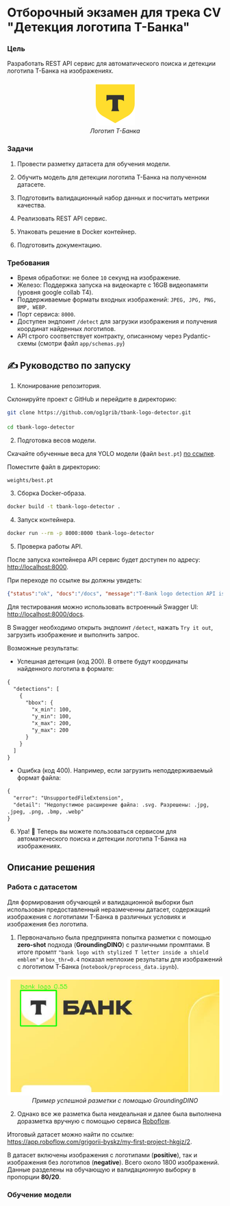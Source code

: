 # Отборочный экзамен для трека CV "Детекция логотипа Т-Банка"

### Цель

Разработать REST API сервис для автоматического поиска и детекции логотипа Т-Банка на изображениях.

<p align="center">
  <img src="docs/t-bank-logo.png"/>
  <br/>
  <em>Логотип Т-Банка</em>
</p>

### Задачи

1. Провести разметку датасета для обучения модели.

2. Обучить модель для детекции логотипа Т-Банка на полученном датасете.

3. Подготовить валидационный набор данных и посчитать метрики качества.

4. Реализовать REST API сервис.

5. Упаковать решение в Docker контейнер.

6. Подготовить документацию.

### Требования

* Время обработки: не более `10` секунд на изображение.
* Железо: Поддержка запуска на видеокарте с 16GB видеопамяти (уровня google collab T4).
* Поддерживаемые форматы входных изображений: `JPEG, JPG, PNG, BMP, WEBP`.
* Порт сервиса: `8000`.
* Доступен эндпоинт `/detect` для загрузки изображения и получения координат найденных логотипов.
* API строго соответствует контракту, описанному через Pydantic-схемы (смотри файл `app/schemas.py`)


## ✍️ Руководство по запуску

1. Клонирование репозитория.

Склонируйте проект с GitHub и перейдите в директорию:

```bash
git clone https://github.com/og1grib/tbank-logo-detector.git

cd tbank-logo-detector
```

2. Подготовка весов модели.

Скачайте обученные веса для YOLO модели (файл `best.pt`) [по ссылке](https://disk.yandex.ru/d/cdiki5BBrG2OvQ). 

Поместите файл в директорию:

```bash
weights/best.pt
```

3. Сборка Docker-образа.

```bash
docker build -t tbank-logo-detector .
```

4. Запуск контейнера.

```bash
docker run --rm -p 8000:8000 tbank-logo-detector
```

5. Проверка работы API.

После запуска контейнера API сервис будет доступен по адресу: [http://localhost:8000](http://localhost:8000). 

При переходе по ссылке вы должны увидеть:  
```json
{"status":"ok", "docs":"/docs", "message":"T-Bank logo detection API is running"}
```

Для тестирования можно использовать встроенный Swagger UI: [http://localhost:8000/docs](http://localhost:8000/docs). 

В Swagger необходимо открыть эндпоинт `/detect`, нажать `Try it out`, загрузить изображение и выполнить запрос.

Возможные результаты:

* Успешная детекция (код 200). В ответе будут координаты найденного логотипа в формате:

```
{
  "detections": [
    {
      "bbox": {
        "x_min": 100,
        "y_min": 100,
        "x_max": 200,
        "y_max": 200
      }
    }
  ]
}
```

* Ошибка (код 400). Например, если загрузить неподдерживаемый формат файла:

```
{
  "error": "UnsupportedFileExtension",
  "detail": "Недопустимое расширение файла: .svg. Разрешены: .jpg, .jpeg, .png, .bmp, .webp"
}
```

6. Ура! 🎉 Теперь вы можете пользоваться сервисом для автоматического поиска и детекции логотипа Т-Банка на изображениях.  


## Описание решения

### Работа с датасетом

Для формирования обучающей и валидационной выборки был использован предоставленный неразмеченны датасет, содержащий изображения с логотипами Т-Банка в различных условиях и изображения без логотипа.

1. Первоначально была предпринята попытка разметки с помощью **zero-shot** подхода (**GroundingDINO**) с различными промптами. В итоге промпт `"bank logo with stylized T letter inside a shield emblem"` и `box_thr=0.4` показал неплохие результаты для изображений с логотипом Т-Банка (`notebook/preprocess_data.ipynb`).


<p align="center">
  <img src="docs/output.png"/>
  <br/>
  <em>Пример успешной разметки с помощью GroundingDINO</em>
</p>


2. Однако все же разметка была неидеальная и далее была выполнена доразметка вручную с помощью сервиса [Roboflow](https://roboflow.com/).

Итоговый датасет можно найти по ссылке: https://app.roboflow.com/grigorii-byskz/my-first-project-hkgjz/2. 

В датасет включены изображения с логотипами (**positive**), так и изображения без логотипов (**negative**). Всего около 1800 изображений. Данные разделены на обучающую и валидационную выборку в пропорции **80/20**.

### Обучение модели





<!-- 






### Ожидаемый формат решения

Дополнительно в `README.md` необходимо описать подход к решению задачи с достаточной степенью подробности.

Так же вам необходимо реализовать скрипт валидации качества решения и подсчета метрик на отобранных и размеченных примерах. Для оценки воспроизводимости результата валидационную выборку необходимо по аналогии с моделью выложить в открытый доступ (github и/или открытый файлообменник).

### Критерии оценивания

1. **Точность детекции (25%)**
   * Precision и Recall на закрытом тестовом наборе, основной метрикой будет считать F1-score при IoU=0.5
2. **Техническое качество (25%)**
   * Качество кода и архитектуры
   * Обработка ошибок
   * Производительность (время обработки)
   * Использование best practices
3. **Документация (40%)**
   * Качество README.md
   * Подробное описание подхода к решению
   * Описание процесса работы с данными в процессе подготовки к решению.
   * Инструкции по запуску и использованию
   * Результаты работы модели на вашей валидационной выборке (с отрисоваными результатами детекции)
4. **Дополнительные (в свободном формате) (10%)**
   * Предложения альтернативных подходов к решению
   * Проведенный анализ проблем решения и рассуждения по возможности их решения
   * Проведенный анализ производительности решения и предложение вариантов по его ускорению

### Подсказки

* Используйте **zero-shot** подходы для подготовки разметки данных.
* Обратите внимание на предобработку изображений и обработку negative примеров.
* Тестируйте решение на различных типах изображений, уделите время проверке качества разметки вашей валидационной выборки.
* Документируйте свои эксперименты и выбор подхода в процессе работы.
* Обращайте внимание на качество оформления `README.md`, пишите свои шаги по решению максимально подробно, документация будет проверяться в первую очередь.
* Вы свободны обогощать обучающую выборку данными из любых источников.

Удачи!

1. Пробовал разметить датасет с помощью zero shot, с различными формулировками промта для grounding DINO. В итоге не привело ни к чему хорошему. Пришлось делать разметку в ручную на roboflow
2. -->